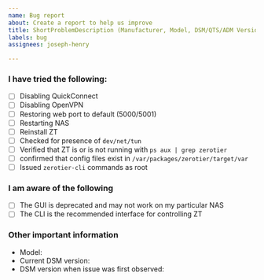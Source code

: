 ```yaml
---
name: Bug report
about: Create a report to help us improve
title: ShortProblemDescription (Manufacturer, Model, DSM/QTS/ADM Version or similar)
labels: bug
assignees: joseph-henry

---
```


### I have tried the following:

- [ ] Disabling QuickConnect
- [ ] Disabling OpenVPN
- [ ] Restoring web port to default (5000/5001)
- [ ] Restarting NAS
- [ ] Reinstall ZT
- [ ] Checked for presence of `dev/net/tun`
- [ ] Verified that ZT is or is not running with `ps aux | grep zerotier`
- [ ] confirmed that config files exist in `/var/packages/zerotier/target/var`
- [ ] Issued `zerotier-cli` commands as root

### I am aware of the following

- [ ] The GUI is deprecated and may not work on my particular NAS
- [ ] The CLI is the recommended interface for controlling ZT

### Other important information

- Model:
- Current DSM version:
- DSM version when issue was first observed:

